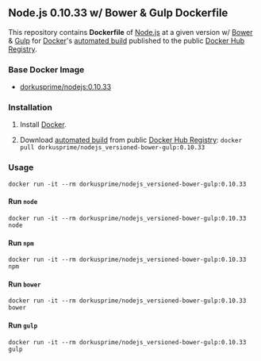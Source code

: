 ## Node.js 0.10.33 w/ Bower & Gulp Dockerfile


This repository contains **Dockerfile** of [Node.js](http://nodejs.org/) at a given version w/ [Bower](http://bower.io/) & [Gulp](http://gulpjs.com/) for [Docker](https://www.docker.com/)'s [automated build](https://registry.hub.docker.com/u/dorkusprime/nodejs_versioned-bower-gulp/) published to the public [Docker Hub Registry](https://registry.hub.docker.com/).

### Base Docker Image

* [dorkusprime/nodejs:0.10.33](https://registry.hub.docker.com/u/dorkusprime/nodejs/)


### Installation

1. Install [Docker](https://www.docker.com/).

2. Download [automated build](https://registry.hub.docker.com/u/dorkusprime/nodejs_versioned-bower-gulp/) from public [Docker Hub Registry](https://registry.hub.docker.com/): `docker pull dorkusprime/nodejs_versioned-bower-gulp:0.10.33`

### Usage

    docker run -it --rm dorkusprime/nodejs_versioned-bower-gulp:0.10.33

#### Run `node`

    docker run -it --rm dorkusprime/nodejs_versioned-bower-gulp:0.10.33 node

#### Run `npm`

    docker run -it --rm dorkusprime/nodejs_versioned-bower-gulp:0.10.33 npm

#### Run `bower`

    docker run -it --rm dorkusprime/nodejs_versioned-bower-gulp:0.10.33 bower

#### Run `gulp`

    docker run -it --rm dorkusprime/nodejs_versioned-bower-gulp:0.10.33 gulp

